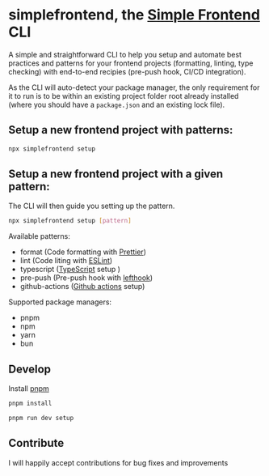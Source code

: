# simplefrontend, the [Simple Frontend](<[https://](https://www.simplefrontend.dev/)>) CLI

A simple and straightforward CLI to help you setup and automate best practices and patterns for your frontend projects (formatting, linting, type checking) with end-to-end recipies (pre-push hook, CI/CD integration).

As the CLI will auto-detect your package manager, the only requirement for it to run is to be within an existing project folder root already installed (where you should have a `package.json` and an existing lock file).

## Setup a new frontend project with patterns:

```bash
npx simplefrontend setup
```

## Setup a new frontend project with a given pattern:

The CLI will then guide you setting up the pattern.

```bash
npx simplefrontend setup [pattern]
```

Available patterns:

- format (Code formatting with [Prettier](https://prettier.io/))
- lint (Code liting with [ESLint](https://eslint.org/))
- typescript ([TypeScript](https://www.typescriptlang.org/) setup )
- pre-push (Pre-push hook with [lefthook](https://github.com/evilmartians/lefthook))
- github-actions ([Github actions](https://docs.github.com/en/actions) setup)

Supported package managers:

- pnpm
- npm
- yarn
- bun

## Develop

Install [pnpm](https://pnpm.io/installation)

```bash
pnpm install
```

```bash
pnpm run dev setup
```

## Contribute

I will happily accept contributions for bug fixes and improvements
